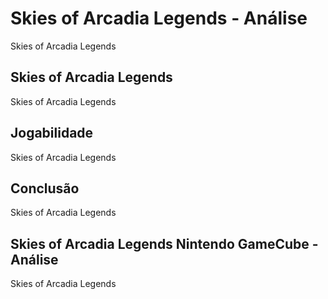 ---
---

# Skies of Arcadia Legends - Análise

Skies of Arcadia Legends

## Skies of Arcadia Legends

Skies of Arcadia Legends

## Jogabilidade

Skies of Arcadia Legends

## Conclusão

Skies of Arcadia Legends

## Skies of Arcadia Legends Nintendo GameCube - Análise

Skies of Arcadia Legends
